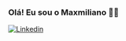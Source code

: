 
### Olá! Eu sou o Maxmiliano 🖐🏽

[![Linkedin](https://img.shields.io/badge/LinkedIn-0077B5?style=for-the-badge&logo=linkedin&logoColor=white)](linkedin.com/in/maxmiliano-oliveira-cavalheiro-094ab9251)
